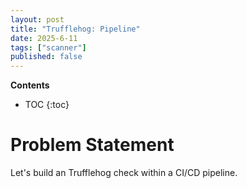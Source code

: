 ```yaml
---
layout: post
title: "Trufflehog: Pipeline"
date: 2025-6-11
tags: ["scanner"]
published: false
---
```


**Contents**
* TOC
{:toc}

# Problem Statement
Let's build an Trufflehog check within a CI/CD pipeline.
